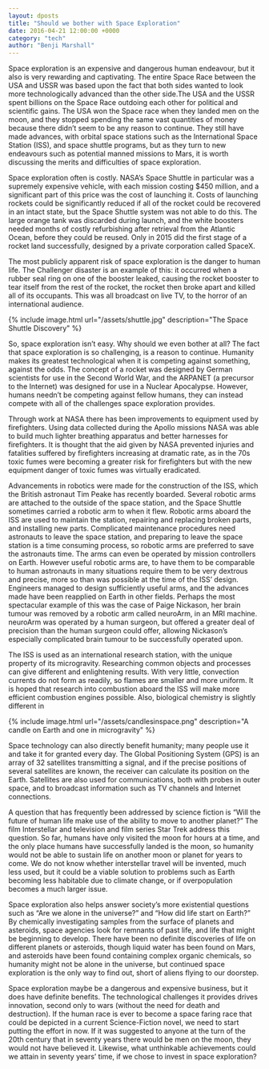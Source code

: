 ```yaml
---
layout: dposts
title: "Should we bother with Space Exploration"
date: 2016-04-21 12:00:00 +0000
category: "tech"
author: "Benji Marshall"
---
```

Space exploration is an expensive and dangerous human endeavour, but it also is very rewarding and captivating. The entire Space Race between the USA and USSR was based upon the fact that both sides wanted to look more technologically advanced than the other side.The USA and the USSR spent billions on the Space Race outdoing each other for political and scientific gains. The USA won the Space race when they landed men on the moon, and they stopped spending the same vast quantities of money because there didn’t seem to be any reason to continue. They still have made advances, with orbital space stations such as the International Space Station (ISS), and space shuttle programs, but as they turn to new endeavours such as potential manned missions to Mars, it is worth discussing the merits and difficulties of space exploration.

Space exploration often is costly. NASA’s Space Shuttle in particular was a supremely expensive vehicle, with each mission costing $450 million, and a significant part of this price was the cost of launching it. Costs of launching rockets could be significantly reduced if all of the rocket could be recovered in an intact state, but the Space Shuttle system was not able to do this. The large orange tank was discarded during launch, and the white boosters needed months of costly refurbishing after retrieval from the Atlantic Ocean, before they could be reused. Only in 2015 did the first stage of a rocket land successfully, designed by a private corporation called SpaceX. 

The most publicly apparent risk of space exploration is the danger to human life. The Challenger disaster is an example of this: it occurred when a rubber seal ring on one of the booster leaked, causing the rocket booster to tear itself from the rest of the rocket, the rocket then broke apart and killed all of its occupants. This was all broadcast on live TV, to the horror of an international audience. 

{% include image.html url="/assets/shuttle.jpg" description="The Space Shuttle Discovery" %}

So, space exploration isn’t easy. Why should we even bother at all? The fact that space exploration is so challenging, is a reason to continue. Humanity makes its greatest technological when it is competing against something, against the odds. The concept of a rocket was designed by German scientists for use in the Second World War, and the ARPANET (a precursor to the Internet) was designed for use in a Nuclear Apocalypse. However, humans needn’t be competing against fellow humans, they can instead compete with all of the challenges space exploration provides.

Through work at NASA there has been improvements to equipment used by firefighters. Using data collected during the Apollo missions NASA was able to build much lighter breathing apparatus and better harnesses for firefighters. It is thought that the aid given by NASA prevented injuries and fatalities suffered by firefighters increasing at dramatic rate, as in the 70s toxic fumes were becoming a greater risk for firefighters but with the new equipment danger of toxic fumes was virtually eradicated.

Advancements in robotics were made for the construction of the ISS, which the British astronaut Tim Peake has recently boarded. Several robotic arms are attached to the outside of the space station, and the Space Shuttle sometimes carried a robotic arm to when it flew. Robotic arms aboard the ISS are used to maintain the station, repairing and replacing broken parts, and installing new parts. Complicated maintenance procedures need astronauts to leave the space station, and preparing to leave the space station is a time consuming process, so robotic arms are preferred to save the astronauts time. The arms can even be operated by mission controllers on Earth. However useful robotic arms are, to have them to be comparable to human astronauts in many situations require them to be very dextrous and precise, more so than was possible at the time of the ISS’ design. Engineers managed to design sufficiently useful arms, and the advances made have been reapplied on Earth in other fields. Perhaps the most spectacular example of this was the case of Paige Nickason, her brain tumour was removed by a robotic arm called neuroArm, in an MRI machine. neuroArm was operated by a human surgeon, but offered a greater deal of precision than the human surgeon could offer, allowing Nickason’s especially complicated brain tumour to be successfully operated upon.

The ISS is used as an international research station, with the unique property of its microgravity. Researching common objects and processes can give different and enlightening results. With very little, convection currents do not form as readily, so flames are smaller and more uniform. It is hoped that research into combustion aboard the ISS will make more efficient combustion engines possible. Also, biological chemistry is slightly different in 

{% include image.html url="/assets/candlesinspace.png" description="A candle on Earth and one in microgravity" %}

Space technology can also directly benefit humanity; many people use it and take it for granted every day. The Global Positioning System (GPS) is an array of 32 satellites transmitting a signal, and if the precise positions of several satellites are known, the receiver can calculate its position on the Earth. Satellites are also used for communications, both with probes in outer space, and to broadcast information such as TV channels and Internet connections.

A question that has frequently been addressed by science fiction is “Will the future of human life make use of the ability to move to another planet?” The film Interstellar and television and film series Star Trek address this question. So far, humans have only visited the moon for hours at a time, and the only place humans have successfully landed is the moon, so humanity would not be able to sustain life on another moon or planet for years to come. We do not know whether interstellar travel will be invented, much less used, but it could be a viable solution to problems such as Earth becoming less habitable due to climate change, or if overpopulation becomes a much larger issue.

Space exploration also helps answer society’s more existential questions such as “Are we alone in the universe?” and “How did life start on Earth?” By chemically investigating samples from the surface of planets and asteroids, space agencies look for remnants of past life, and life that might be beginning to develop. There have been no definite discoveries of life on different planets or asteroids, though liquid water has been found on Mars, and asteroids have been found containing complex organic chemicals, so humanity might not be alone in the universe, but continued space exploration is the only way to find out, short of aliens flying to our doorstep.

Space exploration maybe be a dangerous and expensive business, but it does have definite benefits. The technological challenges it provides drives innovation, second only to wars (without the need for death and destruction). If the human race is ever to become a space faring race that could be depicted in a current Science-Fiction novel, we need to start putting the effort in now. If it was suggested to anyone at the turn of the 20th century that in seventy years there would be men on the moon, they would not have believed it. Likewise, what unthinkable achievements could we attain in seventy years’ time, if we chose to invest in space exploration?
